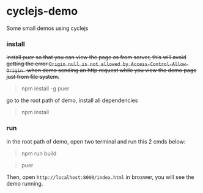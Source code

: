 # cyclejs-demo
Some small demos using cyclejs

### install

<del> install puer so that you can view the page as from server, this will avoid getting the error `Origin null is not allowed by Access-Control-Allow-Origin
` when demo sending an http request while you view the demo page just from file system. </del>

> npm install -g puer

go to the root path of demo, install all dependencies

> npm install

### run

in the root path of demo, open two terminal and run this 2 cmds below:

> npm run build

> puer

Then, open `http://localhost:8000/index.html` in broswer, you will see the demo running.